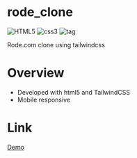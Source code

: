 # rode_clone
![HTML5](https://img.shields.io/badge/HTML-5-red)
![css3](https://img.shields.io/badge/CSS-3-blue)
![tag](https://img.shields.io/badge/tag-v.0.0.1-yellow)

Rode.com clone using tailwindcss


# Overview

- Developed with html5 and  TailwindCSS
- Mobile responsive



# Link
[Demo](https://rode-clone-v0.netlify.app/)
